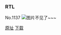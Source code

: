 ### ‮LTR
No.1137
![图片不见了~~~](https://imgs.xkcd.com/comics/rtl.png)

[原址](https://xkcd.com//1137) [下载](https://imgs.xkcd.com/comics/rtl.png)

